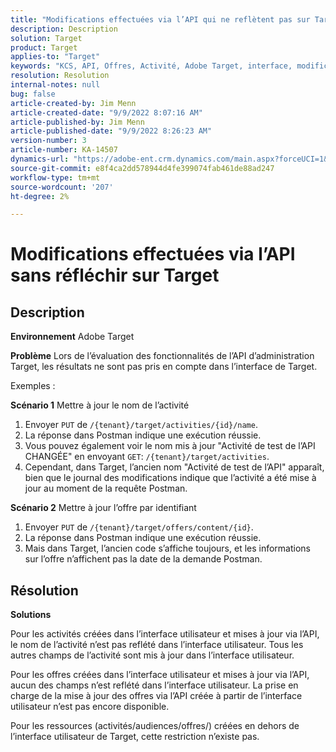 ```yaml
---
title: "Modifications effectuées via l’API qui ne reflètent pas sur Target"
description: Description
solution: Target
product: Target
applies-to: "Target"
keywords: "KCS, API, Offres, Activité, Adobe Target, interface, modifications"
resolution: Resolution
internal-notes: null
bug: false
article-created-by: Jim Menn
article-created-date: "9/9/2022 8:07:16 AM"
article-published-by: Jim Menn
article-published-date: "9/9/2022 8:26:23 AM"
version-number: 3
article-number: KA-14507
dynamics-url: "https://adobe-ent.crm.dynamics.com/main.aspx?forceUCI=1&pagetype=entityrecord&etn=knowledgearticle&id=ccc21268-1630-ed11-9db1-0022480866ad"
source-git-commit: e8f4ca2dd578944d4fe399074fab461de88ad247
workflow-type: tm+mt
source-wordcount: '207'
ht-degree: 2%

---
```


# Modifications effectuées via l’API sans réfléchir sur Target

## Description


<b>Environnement</b>
Adobe Target

<b>Problème</b>
Lors de l’évaluation des fonctionnalités de l’API d’administration Target, les résultats ne sont pas pris en compte dans l’interface de Target.

Exemples :

<b>Scénario 1</b>
Mettre à jour le nom de l’activité

1. Envoyer `PUT` de `/{tenant}/target/activities/{id}/name`.
2. La réponse dans Postman indique une exécution réussie.
3. Vous pouvez également voir le nom mis à jour &quot;Activité de test de l’API CHANGÉE&quot; en envoyant `GET`: `/{tenant}/target/activities`.
4. Cependant, dans Target, l’ancien nom &quot;Activité de test de l’API&quot; apparaît, bien que le journal des modifications indique que l’activité a été mise à jour au moment de la requête Postman.


<b>Scénario 2</b>
Mettre à jour l’offre par identifiant

1. Envoyer `PUT` de `/{tenant}/target/offers/content/{id}`.
2. La réponse dans Postman indique une exécution réussie.
3. Mais dans Target, l’ancien code s’affiche toujours, et les informations sur l’offre n’affichent pas la date de la demande Postman.







## Résolution


<b>Solutions</b>

Pour les activités créées dans l’interface utilisateur et mises à jour via l’API, le nom de l’activité n’est pas reflété dans l’interface utilisateur. Tous les autres champs de l’activité sont mis à jour dans l’interface utilisateur.

Pour les offres créées dans l’interface utilisateur et mises à jour via l’API, aucun des champs n’est reflété dans l’interface utilisateur. La prise en charge de la mise à jour des offres via l’API créée à partir de l’interface utilisateur n’est pas encore disponible.

Pour les ressources (activités/audiences/offres/) créées en dehors de l’interface utilisateur de Target, cette restriction n’existe pas.


